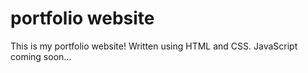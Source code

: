 # portfolio website

This is my portfolio website! Written using HTML and CSS. JavaScript coming soon...
